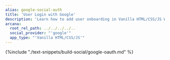 ```yaml
---
alias: google-social-auth
title: 'User Login with Google'
description: 'Learn how to add user onboarding in Vanilla HTML/CSS/JS Web3 apps using custom login UI and Google as the social login provider.'
arcana:
  root_rel_path: ../../../../..
  social_provider: "'google'"
  app_type: "'Vanilla HTML/CSS/JS'"
---
```


{%include "./text-snippets/build-social/google-oauth.md" %}
